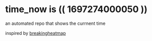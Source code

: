 # time_now is (( 1697274000050 ))

an automated repo that shows the currnent time

inspired by [breakingheatmap](https://github.com/breakingheatmap/breakingheatmap)